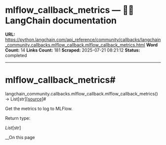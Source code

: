 # mlflow_callback_metrics — 🦜🔗 LangChain  documentation

**URL:** https://python.langchain.com/api_reference/community/callbacks/langchain_community.callbacks.mlflow_callback.mlflow_callback_metrics.html
**Word Count:** 14
**Links Count:** 181
**Scraped:** 2025-07-21 08:21:12
**Status:** completed

---

# mlflow\_callback\_metrics\#

langchain\_community.callbacks.mlflow\_callback.mlflow\_callback\_metrics\(\) → List\[str\][\[source\]](https://python.langchain.com/api_reference/_modules/langchain_community/callbacks/mlflow_callback.html#mlflow_callback_metrics)\#     

Get the metrics to log to MLFlow.

Return type:     

_List_\[str\]

__On this page